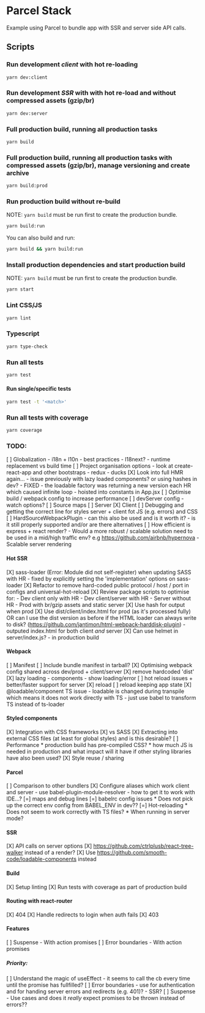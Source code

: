 # Parcel Stack

Example using Parcel to bundle app with SSR and server side API calls.

## Scripts

### Run development _client_ with hot re-loading

```bash
yarn dev:client
```


### Run development _SSR_ with with hot re-load and without compressed assets (gzip/br)

```bash
yarn dev:server
```


### Full production build, running all production tasks

```bash
yarn build
```


### Full production build, running all production tasks with compressed assets (gzip/br), manage versioning and create archive

```bash
yarn build:prod
```


### Run production build without re-build

NOTE: ```yarn build``` must be run first to create the production bundle.

```bash
yarn build:run
```

You can also build and run:

```bash
yarn build && yarn build:run
```


### Install production dependencies and start production build

NOTE: ```yarn build``` must be run first to create the production bundle.

```bash
yarn start
```


### Lint CSS/JS

```bash
yarn lint
```


### Typescript

```bash
yarn type-check
```


### Run all tests

```bash
yarn test
```

#### Run single/specific tests

```bash
yarn test -t '<match>'
```


### Run all tests with coverage

```bash
yarn coverage
```







### TODO:



[ ] Globalization - i18n + l10n
    - best practices
    - l18next?
    - runtime replacement vs build time
[ ] Project organisation options
    - look at create-react-app and other bootstraps
    - redux
    - ducks
[X] Look into full HMR again...
    - issue previously with lazy loaded components? or using hashes in dev?
        - FIXED - the loadable factory was returning a new version each HR which caused infinite loop - hoisted into constants in App.jsx
[ ] Optimise build / webpack config to increase performance
[ ] devServer config - watch options?
[ ] Source maps
    [ ] Server
    [X] Client
    [ ] Debugging and getting the correct line for styles server + client fot JS (e.g. errors) and CSS
[ ] HardSourceWebpackPlugin
    - can this also be used and is it worth it?
    - is it still properly supported and/or are there alternatives
[ ] How efficient is express + react render?
    - Would a more robust / scalable solution need to be used in a mid/high traffic env? e.g https://github.com/airbnb/hypernova
    - Scalable server rendering




#### Hot SSR

[X] sass-loader (Error: Module did not self-register) when updating SASS with HR - fixed by explicitly setting the 'implementation' options on sass-loader
[X] Refactor to remove hard-coded public protocol / host / port in configs and universal-hot-reload
[X] Review package scripts to optimise for:
    - Dev client only with HR
    - Dev client/server with HR
    - Server without HR
    - Prod with br/gzip assets and static server
[X] Use hash for output when prod
[X] Use dist/client/index.html for prod (as it's processed fully) OR can I use the dist version as before if the HTML loader
    can always write to disk? (https://github.com/jantimon/html-webpack-harddisk-plugin) - outputed index.html for both client _and_ server
[X] Can use helmet in server/index.js? - in production build



#### Webpack
[ ] Manifest
[ ] Include bundle manifest in tarball?
[X] Optimising webpack config shared across dev/prod + client/server
[X] remove hardcoded 'dist'
[X] lazy loading
    - components
    - show loading/error
[ ] hot reload issues + better/faster support for server
    [X] reload
    [ ] reload keeping app state
[X] @loadable/component TS issue - loadable is changed during transpile which means it does not work directly with TS
    - just use babel to transform TS instead of ts-loader

#### Styled components
[X] Integration with CSS frameworks
[X] vs SASS
[X] Extracting into external CSS files (at least for global styles) and is this desirable?
[ ] Performance
    * production build has pre-compiled CSS?
    * how much JS is needed in production and what impact will it have if other styling libraries have also been used?
[X] Style reuse / sharing

#### Parcel
[ ] Comparison to other bundlers
[X] Configure aliases which work client and server
    - use babel-plugin-module-resolver
    - how to get it to work with IDE...?
[=] maps and debug lines
[=] babelrc config issues
    * Does not pick up the correct env config from BABEL_ENV in dev??
[=] Hot-reloading
    * Does not seem to work correctly with TS files?
    * When running in server mode?

#### SSR
[X] API calls on server options
[X] https://github.com/ctrlplusb/react-tree-walker instead of a render?
[X] Use https://github.com/smooth-code/loadable-components instead

#### Build
[X] Setup linting
[X] Run tests with coverage as part of production build

#### Routing with react-router
[X] 404
[X] Handle redirects to login when auth fails
[X] 403

#### Features
[ ] Suspense
    - With action promises
[ ] Error boundaries
    - With action promises
        


##### Priority:

[ ] Understand the magic of useEffect
    - it seems to call the cb every time until the promise has fullfilled?
[ ] Error boundaries
    - use for authentication and for handing server errors and redirects (e.g. 401)?
    - SSR?
[ ] Suspense
    - Use cases and does it _really_ expect promises to be thrown instead of errors??
  
    
    
    
